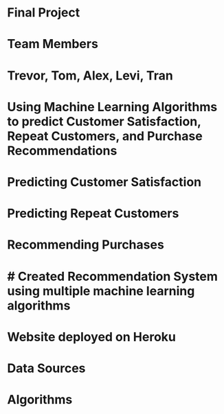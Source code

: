 # Final Project

# Team Members 
# Trevor, Tom, Alex, Levi, Tran 

# Using Machine Learning Algorithms to predict Customer Satisfaction, Repeat Customers, and Purchase Recommendations

# Predicting Customer Satisfaction 

# Predicting Repeat Customers

# Recommending Purchases 
# # Created Recommendation System using multiple machine learning algorithms

# Website deployed on Heroku

# Data Sources 

# Algorithms


